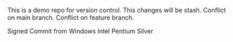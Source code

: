 This is a demo repo for version control.
This changes will be stash.
Conflict on main branch.
Conflict on feature branch.

Signed Commit from Windows Intel Pentium Silver